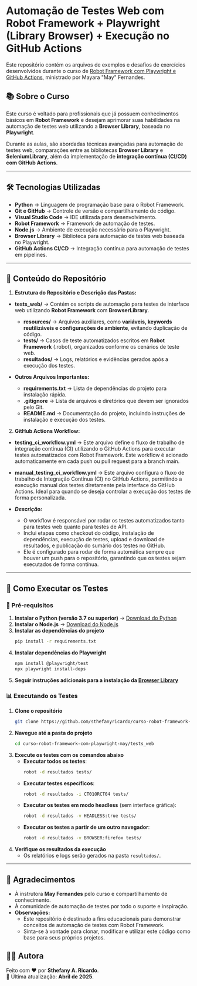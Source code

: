 # Automação de Testes Web com Robot Framework + Playwright (Library Browser) + Execução no GitHub Actions

Este repositório contém os arquivos de exemplos e desafios de exercícios desenvolvidos durante o curso de [Robot Framework com Playwright e GitHub Actions](https://www.udemy.com/course/robot-framework-com-playwright-e-github-actions), ministrado por Mayara "May" Fernandes. 

## 📚 Sobre o Curso

Este curso é voltado para profissionais que já possuem conhecimentos básicos em **Robot Framework** e desejam aprimorar suas habilidades na automação de testes web utilizando a **Browser Library**, baseada no **Playwright**.

Durante as aulas, são abordadas técnicas avançadas para automação de testes web, comparações entre as bibliotecas **Browser Library** e **SeleniumLibrary**, além da implementação de **integração contínua (CI/CD) com GitHub Actions**.

---

## 🛠️ Tecnologias Utilizadas

- **Python** → Linguagem de programação base para o Robot Framework.  
- **Git e GitHub** → Controle de versão e compartilhamento de código.  
- **Visual Studio Code** → IDE utilizada para desenvolvimento.  
- **Robot Framework** → Framework de automação de testes.  
- **Node.js** → Ambiente de execução necessário para o Playwright.  
- **Browser Library** → Biblioteca para automação de testes web baseada no Playwright.  
- **GitHub Actions CI/CD** → Integração contínua para automação de testes em pipelines.  

---

## 📁 Conteúdo do Repositório  
1. **Estrutura do Repositório e Descrição das Pastas:**

- **tests_web/** → Contém os scripts de automação para testes de interface web utilizando **Robot Framework** com **BrowserLibrary**.  
  - **resources/** → Arquivos auxiliares, como **variáveis, keywords reutilizáveis e configurações de ambiente**, evitando duplicação de código.  
  - **tests/** → Casos de teste automatizados escritos em **Robot Framework** (.robot), organizados conforme os cenários de teste web.  
  - **resultados/** → Logs, relatórios e evidências gerados após a execução dos testes.  

- **Outros Arquivos Importantes:**  
  - **requirements.txt** → Lista de dependências do projeto para instalação rápida.  
  - **.gitignore** → Lista de arquivos e diretórios que devem ser ignorados pelo Git.  
  - **README.md** → Documentação do projeto, incluindo instruções de instalação e execução dos testes.  

2. **GitHub Actions Workflow:**

- **testing_ci_workflow.yml** → Este arquivo define o fluxo de trabalho de integração contínua (CI) utilizando o GitHub Actions para executar testes automatizados com Robot Framework. Este workflow é acionado automaticamente em cada push ou pull request para a branch main.

- **manual_testing_ci_workflow.yml** → Este arquivo configura o fluxo de trabalho de Integração Contínua (CI) no GitHub Actions, permitindo a execução manual dos testes diretamente pela interface do GitHub Actions. Ideal para quando se deseja controlar a execução dos testes de forma personalizada.

- ***Descrição:***
  - O workflow é responsável por rodar os testes automatizados tanto para testes web quanto para testes de API.
  - Inclui etapas como checkout do código, instalação de dependências, execução de testes, upload e download de resultados, e publicação do sumário dos testes no GitHub.
  - Ele é configurado para rodar de forma automática sempre que houver um push para o repositório, garantindo que os testes sejam executados de forma contínua.

---

## 🤖 Como Executar os Testes

### 🔧 Pré-requisitos

1. **Instalar o Python (versão 3.7 ou superior)** → [Download do Python](https://www.python.org/downloads/)  
2. **Instalar o Node.js** → [Download do Node.js](https://nodejs.org/en/download/)  
3. **Instalar as dependências do projeto**
   ```bash
   pip install -r requirements.txt
   ```
4. **Instalar dependências do Playwright**
   ```bash
   npm install @playwright/test
   npx playwright install-deps
   ```
5. **Seguir instruções adicionais para a instalação da [Browser Library](https://robotframework-browser.org/)**

### 📊 Executando os Testes

1. **Clone o repositório**
   ```bash
   git clone https://github.com/sthefanyricardo/curso-robot-framework-com-playwright-may.git
   ```
2. **Navegue até a pasta do projeto**
   ```bash
   cd curso-robot-framework-com-playwright-may/tests_web
   ```
3. **Execute os testes com os comandos abaixo**
   - **Executar todos os testes**:
     ```bash
     robot -d resultados tests/
     ```
   - **Executar testes específicos**:
     ```bash
     robot -d resultados -i CT01ORCT04 tests/
     ```
   - **Executar os testes em modo headless** (sem interface gráfica):
     ```bash
     robot -d resultados -v HEADLESS:true tests/
     ```
   - **Executar os testes a partir de um outro navegador**:
     ```bash
     robot -d resultados -v BROWSER:firefox tests/
     ```
4. **Verifique os resultados da execução**
   - Os relatórios e logs serão gerados na pasta `resultados/`.

---

## 📌 Agradecimentos

- À instrutora **May Fernandes** pelo curso e compartilhamento de conhecimento.
- À comunidade de automação de testes por todo o suporte e inspiração.
- **Observações:**  
  - Este repositório é destinado a fins educacionais para demonstrar conceitos de automação de testes com Robot Framework.  
  - Sinta-se à vontade para clonar, modificar e utilizar este código como base para seus próprios projetos.  

## 🙋‍♀️ Autora

Feito com ❤️ por **Sthefany A. Ricardo**.  
📅 Última atualização: **Abril de 2025**.